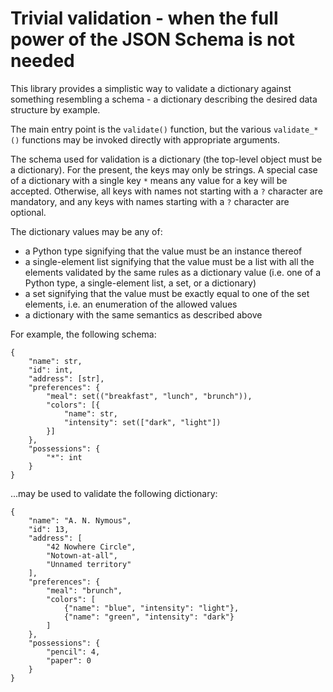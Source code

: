 # Trivial validation - when the full power of the JSON Schema is not needed

This library provides a simplistic way to validate a dictionary against
something resembling a schema - a dictionary describing the desired data
structure by example.

The main entry point is the `validate()` function, but the various
`validate_*()` functions may be invoked directly with appropriate
arguments.

The schema used for validation is a dictionary (the top-level object must
be a dictionary). For the present, the keys may only be strings.
A special case of a dictionary with a single key `*` means any value for
a key will be accepted. Otherwise, all keys with names not starting with
a `?` character are mandatory, and any keys with names starting with
a `?` character are optional.

The dictionary values may be any of:

- a Python type signifying that the value must be an instance thereof
- a single-element list signifying that the value must be a list with
  all the elements validated by the same rules as a dictionary value
  (i.e. one of a Python type, a single-element list, a set, or
  a dictionary)
- a set signifying that the value must be exactly equal to one of
  the set elements, i.e. an enumeration of the allowed values
- a dictionary with the same semantics as described above

For example, the following schema:

    {
        "name": str,
        "id": int,
        "address": [str],
        "preferences": {
            "meal": set(("breakfast", "lunch", "brunch")),
            "colors": [{
                "name": str,
                "intensity": set(["dark", "light"])
            }]
        },
        "possessions": {
            "*": int
        }
    }

...may be used to validate the following dictionary:

    {
        "name": "A. N. Nymous",
        "id": 13,
        "address": [
            "42 Nowhere Circle",
            "Notown-at-all",
            "Unnamed territory"
        ],
        "preferences": {
            "meal": "brunch",
            "colors": [
                {"name": "blue", "intensity": "light"},
                {"name": "green", "intensity": "dark"}
            ]
        },
        "possessions": {
            "pencil": 4,
            "paper": 0
        }
    }
